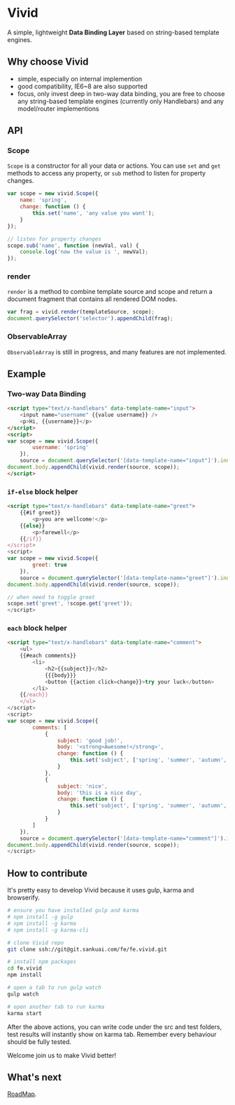 # Vivid

A simple, lightweight **Data Binding Layer** based on string-based template engines.

## Why choose Vivid

- simple, especially on internal implemention
- good compatibility, IE6~8 are also supported
- focus, only invest deep in two-way data binding, you are free to choose any string-based template engines (currently only Handlebars) and any model/router implementions

## API

### Scope

`Scope` is a constructor for all your data or actions. You can use `set` and `get` methods to access any property, or `sub` method to listen for property changes.

```javascript
var scope = new vivid.Scope({
    name: 'spring',
    change: function () {
        this.set('name', 'any value you want');
    }
});

// listen for property changes
scope.sub('name', function (newVal, val) {
    console.log('now the value is ', newVal);
});
```

### render

`render` is a method to combine template source and scope and return a document fragment that contains all rendered DOM nodes.

```javascript
var frag = vivid.render(templateSource, scope);
document.querySelector('selector').appendChild(frag);
```

### ObservableArray

`ObservableArray` is still in progress, and many features are not implemented.

## Example

### Two-way Data Binding
```html
<script type="text/x-handlebars" data-template-name="input">
    <input name="username" {{value username}} />
    <p>Hi, {{username}}</p>
</script>
<script>
var scope = new vivid.Scope({
        username: 'spring'
    }),
    source = document.querySelector('[data-template-name="input"]').innerHTML;
document.body.appendChild(vivid.render(source, scope));
</script>
```

### `if-else` block helper
```html
<script type="text/x-handlebars" data-template-name="greet">
    {{#if greet}}
        <p>you are wellcome!</p>
    {{else}}
        <p>farewell</p>
    {{/if}}
</script>
<script>
var scope = new vivid.Scope({
        greet: true
    }),
    source = document.querySelector('[data-template-name="greet"]').innerHTML;
document.body.appendChild(vivid.render(source, scope));

// when need to toggle greet
scope.set('greet', !scope.get('greet'));
</script>
```

### `each` block helper
```html
<script type="text/x-handlebars" data-template-name="comment">
    <ul>
    {{#each comments}}
        <li>
            <h2>{{subject}}</h2>
            {{{body}}}
            <button {{action click=change}}>try your luck</button>
        </li>
    {{/each}}
    </ul>
</script>
<script>
var scope = new vivid.Scope({
        comments: [
            {   
                subject: 'good job!',
                body: '<strong>Awesome!</strong>',
                change: function () {
                    this.set('subject', ['spring', 'summer', 'autumn', 'winter'][Date.now() % 4]);
                }
            },
            {
                subject: 'nice',
                body: 'this is a nice day',
                change: function () {
                    this.set('subject', ['spring', 'summer', 'autumn', 'winter'][Date.now() % 4]);
                }
            }
        ]
    }),
    source = document.querySelector('[data-template-name="comment"]').innerHTML;
document.body.appendChild(vivid.render(source, scope));
</script>
```

## How to contribute

It's pretty easy to develop Vivid because it uses gulp, karma and browserify.

```bash
# ensure you have installed gulp and karma
# npm install -g gulp
# npm install -g karma
# npm install -g karma-cli

# clone Vivid repo
git clone ssh://git@git.sankuai.com/fe/fe.vivid.git

# install npm packages
cd fe.vivid
npm install

# open a tab to run gulp watch
gulp watch

# open another tab to run karma
karma start
```

After the above actions, you can write code under the src and test folders, test results will instantly show on karma tab. Remember every behaviour should be fully tested.

Welcome join us to make Vivid better!

## What's next

[RoadMap](http://git.sankuai.com/projects/FE/repos/fe.vivid/browse/doc/roadmap.md).
